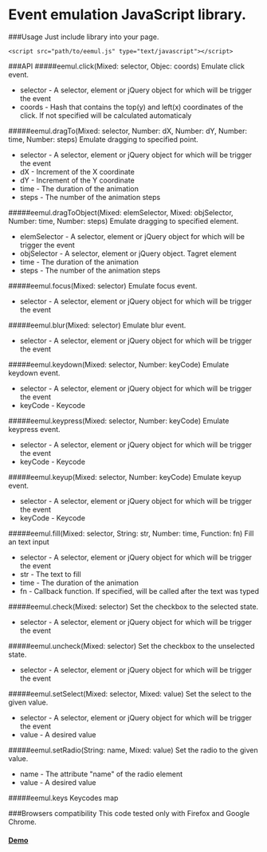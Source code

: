 Event emulation JavaScript library.
===================

###Usage
Just include library into your page.

<pre><code>&lt;script src="path/to/eemul.js" type="text/javascript">&lt;/script>
</code></pre>

###API
#####eemul.click(Mixed: selector, Objec: coords)
Emulate click event.
 * selector - A selector, element or jQuery object for which will be trigger the event
 * coords   - Hash that contains the top(y) and left(x) coordinates of the click. If not specified will be calculated automaticaly

#####eemul.dragTo(Mixed: selector, Number: dX, Number: dY, Number: time, Number: steps)
Emulate dragging to specified point.
 * selector - A selector, element or jQuery object for which will be trigger the event
 * dX       - Increment of the X coordinate
 * dY       - Increment of the Y coordinate
 * time     - The duration of the animation
 * steps    - The number of the animation steps

#####eemul.dragToObject(Mixed: elemSelector, Mixed: objSelector, Number: time, Number: steps)
Emulate dragging to specified element.
 * elemSelector - A selector, element or jQuery object for which will be trigger the event
 * objSelector  - A selector, element or jQuery object. Tagret element
 * time         - The duration of the animation
 * steps        - The number of the animation steps

#####eemul.focus(Mixed: selector)
Emulate focus event.
 * selector - A selector, element or jQuery object for which will be trigger the event

#####eemul.blur(Mixed: selector)
Emulate blur event.
 * selector - A selector, element or jQuery object for which will be trigger the event

#####eemul.keydown(Mixed: selector, Number: keyCode)
Emulate keydown event.
 * selector - A selector, element or jQuery object for which will be trigger the event
 * keyCode  - Keycode

#####eemul.keypress(Mixed: selector, Number: keyCode)
Emulate keypress event.
 * selector - A selector, element or jQuery object for which will be trigger the event
 * keyCode  - Keycode

#####eemul.keyup(Mixed: selector, Number: keyCode)
Emulate keyup event.
 * selector - A selector, element or jQuery object for which will be trigger the event
 * keyCode  - Keycode

#####eemul.fill(Mixed: selector, String: str, Number: time, Function: fn)
Fill an text input
 * selector - A selector, element or jQuery object for which will be trigger the event
 * str      - The text to fill 
 * time     - The duration of the animation
 * fn       - Callback function. If specified, will be called after the text was typed

#####eemul.check(Mixed: selector)
Set the checkbox to the selected state.
 * selector - A selector, element or jQuery object for which will be trigger the event

#####eemul.uncheck(Mixed: selector)
Set the checkbox to the unselected state.
 * selector - A selector, element or jQuery object for which will be trigger the event

#####eemul.setSelect(Mixed: selector, Mixed: value)
Set the select to the given value.
 * selector - A selector, element or jQuery object for which will be trigger the event
 * value    - A desired value

#####eemul.setRadio(String: name, Mixed: value)
Set the radio to the given value.
 * name  - The attribute "name" of the radio element
 * value - A desired value

#####eemul.keys
Keycodes map

###Browsers compatibility
This code tested only with Firefox and Google Chrome.

#### [Demo](http://4031651.github.com/eemul/)